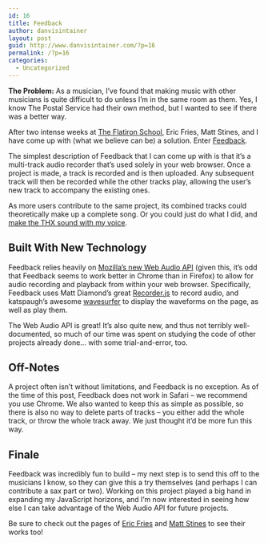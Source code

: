 ```yaml
---
id: 16
title: Feedback
author: danvisintainer
layout: post
guid: http://www.danvisintainer.com/?p=16
permalink: /?p=16
categories:
  - Uncategorized
---
```

**The Problem:** As a musician, I’ve found that making music with other musicians is quite difficult to do unless I’m in the same room as them. Yes, I know The Postal Service had their own method, but I wanted to see if there was a better way.

After two intense weeks at [The Flatiron School][1], Eric Fries, Matt Stines, and I have come up with (what we believe can be) a solution. Enter [Feedback][2].

The simplest description of Feedback that I can come up with is that it’s a multi-track audio recorder that’s used solely in your web browser. Once a project is made, a track is recorded and is then uploaded. Any subsequent track will then be recorded while the other tracks play, allowing the user’s new track to accompany the existing ones.

As more users contribute to the same project, its combined tracks could theoretically make up a complete song. Or you could just do what I did, and [make the THX sound with my voice][3].

## Built With New Technology

Feedback relies heavily on [Mozilla’s new Web Audio API][4] (given this, it’s odd that Feedback seems to work better in Chrome than in Firefox) to allow for audio recording and playback from within your web browser. Specifically, Feedback uses Matt Diamond’s great [Recorder.js][5] to record audio, and katspaugh’s awesome [wavesurfer][6] to display the waveforms on the page, as well as play them.

The Web Audio API is great! It’s also quite new, and thus not terribly well-documented, so much of our time was spent on studying the code of other projects already done… with some trial-and-error, too.

## Off-Notes

A project often isn’t without limitations, and Feedback is no exception. As of the time of this post, Feedback does not work in Safari &#8211; we recommend you use Chrome. We also wanted to keep this as simple as possible, so there is also no way to delete parts of tracks &#8211; you either add the whole track, or throw the whole track away. We just thought it’d be more fun this way.

## Finale

Feedback was incredibly fun to build &#8211; my next step is to send this off to the musicians I know, so they can give this a try themselves (and perhaps I can contribute a sax part or two). Working on this project played a big hand in expanding my JavaScript horizons, and I’m now interested in seeing how else I can take advantage of the Web Audio API for future projects.

Be sure to check out the pages of [Eric Fries][7] and [Matt Stines][8] to see their works too!

 [1]: http://flatironschool.com
 [2]: https://www.feedbackmusicapp.com
 [3]: https://feedbackmusicapp.com/projects/11
 [4]: https://developer.mozilla.org/en-US/docs/Web/API/Web_Audio_API
 [5]: https://github.com/mattdiamond/Recorderjs
 [6]: https://github.com/katspaugh/wavesurfer.js
 [7]: http://people.flatironschool.com/profiles/eric-fries
 [8]: http://people.flatironschool.com/profiles/matthew-stines